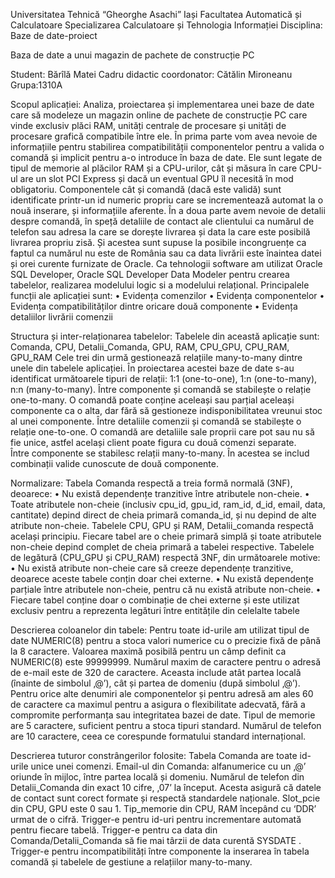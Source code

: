  
Universitatea Tehnică “Gheorghe Asachi” Iași
Facultatea Automatică și Calculatoare
Specializarea Calculatoare și Tehnologia Informației
Disciplina: Baze de date-proiect


Baza de date a unui magazin de pachete de construcție PC







Student: Bărîlă Matei  		Cadru didactic coordonator: Cătălin Mironeanu
Grupa:1310A

Scopul aplicației:
Analiza, proiectarea și implementarea unei baze de date care să modeleze un magazin online de pachete de construcție PC care vinde exclusiv plăci RAM, unități centrale de procesare și unități de procesare grafică compatibile între ele.
În prima parte vom avea nevoie de informațiile pentru stabilirea compatibilității componentelor pentru a valida o comandă și implicit pentru a-o introduce în baza de date. Ele sunt legate de tipul de memorie al plăcilor RAM și a CPU-urilor, cât și măsura în care CPU-ul are un slot PCI Express și dacă un eventual GPU îl necesită în mod obligatoriu.
Componentele cât și comandă (dacă este validă) sunt identificate printr-un id numeric propriu care se incrementează automat la o nouă inserare, și informațiile aferente. 
În a doua parte avem nevoie de detalii despre comandă, în speță detaliile de contact ale clientului ca numărul de telefon sau adresa la care se dorește livrarea și data la care este posibilă livrarea propriu zisă. Și acestea sunt supuse la posibile incongruențe ca faptul ca numărul nu este de România sau ca data livrării este înaintea datei și orei curente furnizate de Oracle.
Ca tehnologii software am utilizat Oracle SQL Developer, Oracle SQL Developer Data Modeler pentru crearea tabelelor, realizarea modelului logic si a modelului relațional.
Principalele funcții ale aplicației sunt:
•	Evidența comenzilor
•	Evidența componentelor
•	Evidența compatibilităților dintre oricare două componente 
•	Evidența detaliilor livrării comenzii




 
Structura și inter-relaționarea tabelelor:
Tabelele din această aplicație sunt: Comanda, CPU, Detalii_Comanda, GPU, RAM, CPU_GPU, CPU_RAM, GPU_RAM
Cele trei din urmă gestionează relațiile many-to-many dintre unele din tabelele aplicației.
În proiectarea acestei baze de date s-au identificat următoarele tipuri de relații: 1:1 (one-to-one), 1:n (one-to-many), n:n (many-to-many).
Între componente și comandă se stabilește o relație one-to-many. O comandă poate conține aceleași sau parțial aceleași componente ca o alta, dar fără să gestioneze indisponibilitatea vreunui stoc al unei componente.
Între detaliile comenzii și comandă se stabilește o relație one-to-one. O comandă are detaliile sale proprii care pot sau nu să fie unice, astfel același client poate figura cu două comenzi separate.  
Între componente se stabilesc relații many-to-many. În acestea se includ combinații valide cunoscute de două componente. 


Normalizare:
Tabela Comanda respectă a treia formă normală (3NF), deoarece:
•	Nu există dependențe tranzitive între atributele non-cheie.
•	Toate atributele non-cheie (inclusiv cpu_id, gpu_id, ram_id, d_id, email, data, cantitate) depind direct de cheia primară comanda_id, și nu depind de alte atribute non-cheie.
Tabelele CPU, GPU și RAM, Detalii_comanda respectă același principiu. Fiecare tabel are o cheie primară simplă și toate atributele non-cheie depind complet de cheia primară a tabelei respective.
Tabelele de legătură (CPU_GPU și CPU_RAM) respectă 3NF, din următoarele motive:
•	Nu există atribute non-cheie care să creeze dependențe tranzitive, deoarece aceste tabele conțin doar chei externe.
•	Nu există dependențe parțiale între atributele non-cheie, pentru că nu există atribute non-cheie.
•	Fiecare tabel conține doar o combinație de chei externe și este utilizat exclusiv pentru a reprezenta legături între entitățile din celelalte tabele

Descrierea coloanelor din tabele:
Pentru toate id-urile am utilizat tipul de date NUMERIC(8) pentru a stoca valori numerice cu o precizie fixă de până la 8 caractere. Valoarea maximă posibilă pentru un câmp definit ca NUMERIC(8) este 99999999.
Numărul maxim de caractere pentru o adresă de e-mail este de 320 de caractere. Aceasta include atât partea locală (înainte de simbolul ‚@’), cât și partea de domeniu (după simbolul ‚@’).
Pentru orice alte denumiri ale componentelor și pentru adresă am ales 60 de caractere ca maximul pentru a asigura o flexibilitate adecvată, fără a compromite performanța sau integritatea bazei de date.
Tipul de memorie are 5 caractere, suficient pentru a stoca tipuri standard.
Numărul de telefon are 10 caractere, ceea ce corespunde formatului standard internațional.
 
Descrierea tuturor constrângerilor folosite:
Tabela Comanda are toate id-urile unice unei comenzi.
Email-ul din Comanda: alfanumerice cu un ‚@’ oriunde în mijloc, între partea locală și domeniu.
Numărul de telefon din Detalii_Comanda din exact 10 cifre, ‚07’ la început. Acesta asigură că datele de contact sunt corect formate și respectă standardele naționale.
Slot_pcie din CPU, GPU este 0 sau 1.
Tip_memorie din CPU, RAM începând cu ‘DDR’ urmat de o cifră.
Trigger-e pentru id-uri pentru incrementare automată pentru fiecare tabelă.
Trigger-e pentru ca data din Comanda/Detalii_Comanda să fie mai târzii de data curentă SYSDATE .
Trigger-e pentru incompatibilități între componente la inserarea în tabela comandă și tabelele de gestiune a relațiilor many-to-many.

